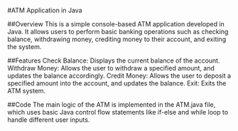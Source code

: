 #ATM Application in Java

##Overview
This is a simple console-based ATM application developed in Java. It allows users to perform basic banking operations such as checking balance, withdrawing money, crediting money to their account, and exiting the system.

##Features
Check Balance: Displays the current balance of the account.
Withdraw Money: Allows the user to withdraw a specified amount, and updates the balance accordingly.
Credit Money: Allows the user to deposit a specified amount into the account, and updates the balance.
Exit: Exits the ATM system.

##Code
The main logic of the ATM is implemented in the ATM.java file, which uses basic Java control flow statements like if-else and while loop to handle different user inputs.
